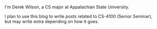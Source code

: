 I'm Derek Wilson, a CS major at Appalachian State University. 

I plan to use this blog to write posts related to CS-4100 (Senior Seminar), but may write extra depending on how it goes.
